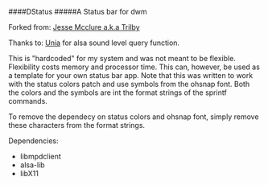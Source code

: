 ####DStatus
#####A Status bar for dwm

Forked from: [Jesse Mcclure a.k.a Trilby](http://github.com/trilbywhite)

Thanks to: [Unia](http://github.com/unia) for alsa sound level query function.


This is "hardcoded" for my system and was not meant to be flexible.  Flexibility costs memory and processor time.
This can, however, be used as a template for your own status bar app.
Note that this was written to work with the status colors patch and use symbols from the ohsnap font.  Both the colors and the symbols are int the format strings of the sprintf commands.

To remove the dependecy on status colors and ohsnap font, simply remove these characters from the format strings.

Dependencies:
* libmpdclient
* alsa-lib
* libX11
